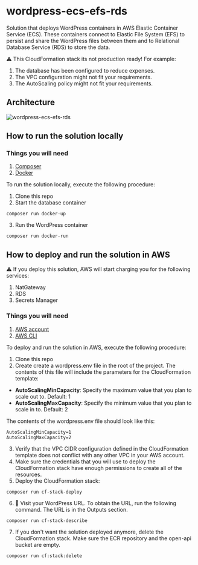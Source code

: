 # wordpress-ecs-efs-rds

Solution that deploys WordPress containers in AWS Elastic Container Service (ECS). These containers connect to Elastic File System (EFS) to persist and share the WordPress files between them and to Relational Database Service (RDS) to store the data.

:warning: This CloudFormation stack its not production ready! For example:

1. The database has been configured to reduce expenses.
3. The VPC configuration might not fit your requirements.
4. The AutoScaling policy might not fit your requirements.

## Architecture

![wordpress-ecs-efs-rds](https://user-images.githubusercontent.com/4935587/149641137-dcede996-8228-4f76-8f7c-59146b851e49.png)

## How to run the solution locally

### Things you will need

1. [Composer](https://getcomposer.org/download/)
2. [Docker](https://docs.docker.com/get-docker/)

To run the solution locally, execute the following procedure:

1. Clone this repo
2. Start the database container

```
composer run docker-up
```

3. Run the WordPress container

```
composer run docker-run
```

## How to deploy and run the solution in AWS

:warning: If you deploy this solution, AWS will start charging you for the following services:

1. NatGateway
2. RDS
3. Secrets Manager

### Things you will need

1. [AWS account](https://portal.aws.amazon.com/billing/signup?nc2=h_ct&src=header_signup&redirect_url=https%3A%2F%2Faws.amazon.com%2Fregistration-confirmation#/start)
2. [AWS CLI](https://docs.aws.amazon.com/cli/latest/userguide/install-cliv2.html)

To deploy and run the solution in AWS, execute the following procedure:

1. Clone this repo
2. Create create a wordpress.env file in the root of the project. The contents of this file will include the parameters for the CloudFormation template:

- **AutoScalingMinCapacity**: Specify the maximum value that you plan to scale out to. Default: 1
- **AutoScalingMaxCapacity**: Specify the minimum value that you plan to scale in to. Default: 2


The contents of the wordpress.env file should look like this:

```
AutoScalingMinCapacity=1
AutoScalingMaxCapacity=2
```

3. Verify that the VPC CIDR configuration defined in the CloudFormation template does not conflict with any other VPC in your AWS account.
4. Make sure the credentials that you will use to deploy the CloudFormation stack have enough permissions to create all of the resources.
5. Deploy the CloudFormation stack:

```
composer run cf-stack-deploy
```
6. :confetti_ball: Visit your WordPress URL. To obtain the URL, run the following command. The URL is in the Outputs section.

```
composer run cf-stack-describe
```

7. If you don't want the solution deployed anymore, delete the CloudFormation stack. Make sure the ECR repository and the open-api bucket are empty.

```
composer run cf:stack:delete
```